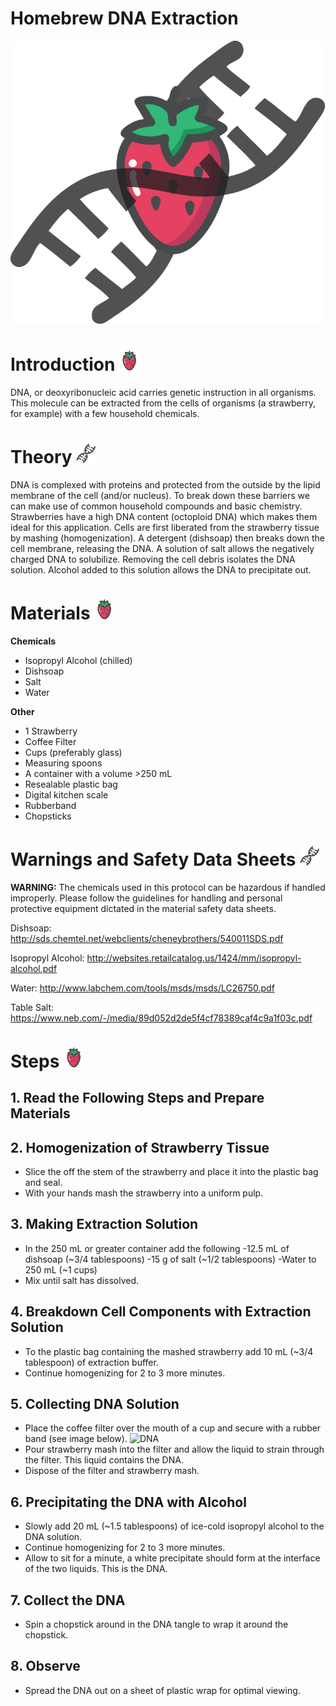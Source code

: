 # **Homebrew DNA Extraction**

![DNA](images/strawberry.png)


# Introduction ![DNA](images/icon.png)
DNA, or deoxyribonucleic acid carries genetic instruction in all organisms. This molecule can be extracted from the cells of organisms (a strawberry, for example) with a few household chemicals.

# Theory ![DNA](images/icon2.png)
DNA is complexed with proteins and protected from the outside by the lipid membrane of the cell (and/or nucleus). To break down these barriers we can make use of common household compounds and basic chemistry.
Strawberries have a high DNA content (octoploid DNA) which makes them ideal for this application. Cells are first liberated from the strawberry tissue by mashing (homogenization). A detergent (dishsoap) then breaks down the cell membrane, releasing the DNA. A solution of salt allows the negatively charged DNA to solubilize. Removing the cell debris isolates the DNA solution. Alcohol added to this solution allows the DNA to precipitate out. 

# Materials ![DNA](images/icon.png)
**Chemicals**
* Isopropyl Alcohol (chilled) 
* Dishsoap
* Salt
* Water

**Other**
* 1 Strawberry
* Coffee Filter
* Cups (preferably glass)
* Measuring spoons
* A container with a volume >250 mL
* Resealable plastic bag
* Digital kitchen scale
* Rubberband
* Chopsticks

# Warnings and Safety Data Sheets ![DNA](images/icon2.png)
**WARNING:** 
The chemicals used in this protocol can be hazardous if handled improperly. Please follow the guidelines for handling and personal protective equipment dictated in the material safety data sheets.

Dishsoap: http://sds.chemtel.net/webclients/cheneybrothers/540011SDS.pdf

Isopropyl Alcohol: http://websites.retailcatalog.us/1424/mm/isopropyl-alcohol.pdf

Water: http://www.labchem.com/tools/msds/msds/LC26750.pdf

Table Salt: https://www.neb.com/-/media/89d052d2de5f4cf78389caf4c9a1f03c.pdf

# Steps ![DNA](images/icon.png)
## 1.  Read the Following Steps and Prepare Materials
## 2. Homogenization of Strawberry Tissue
* Slice the off the stem of the strawberry and place it into the plastic bag and seal.
* With your hands mash the strawberry into a uniform pulp.

## 3. Making Extraction Solution
* In the 250 mL or greater container add the following
-12.5 mL of dishsoap (~3/4 tablespoons)
-15 g of salt (~1/2 tablespoons)
-Water to 250 mL (~1 cups)
* Mix until salt has dissolved.

## 4. Breakdown Cell Components with Extraction Solution
* To the plastic bag containing the mashed strawberry add 10 mL (~3/4 tablespoon) of extraction buffer.
* Continue homogenizing for 2 to 3 more minutes.

## 5. Collecting DNA Solution
* Place the coffee filter over the mouth of a cup and secure with a rubber band (see image below).
![DNA](https://3.bp.blogspot.com/_YuD30KrwFvA/R_jvZFAgk6I/AAAAAAAAAmM/-_CA9xImaoo/s400/Rubber+band+filter.JPG)
* Pour strawberry mash into the filter and allow the liquid to strain through the filter. This liquid contains the DNA.
* Dispose of the filter and strawberry mash.

## 6. Precipitating the DNA with Alcohol
* Slowly add 20 mL (~1.5 tablespoons) of ice-cold isopropyl alcohol to the DNA solution.
* Continue homogenizing for 2 to 3 more minutes.
* Allow to sit for a minute, a white precipitate should form at the interface of the two liquids. This is the DNA.

## 7. Collect the DNA
* Spin a chopstick around in the DNA tangle to wrap it around the chopstick.

## 8. Observe
* Spread the DNA out on a sheet of plastic wrap for optimal viewing.



